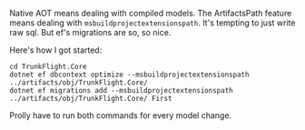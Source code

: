 Native AOT means dealing with compiled models.
The ArtifactsPath feature means dealing with `msbuildprojectextensionspath`.
It's tempting to just write raw sql.
But ef's migrations are so, so nice.

Here's how I got started:

```
cd TrunkFlight.Core
dotnet ef dbcontext optimize --msbuildprojectextensionspath ../artifacts/obj/TrunkFlight.Core/
dotnet ef migrations add --msbuildprojectextensionspath ../artifacts/obj/TrunkFlight.Core/ First
```

Prolly have to run both commands for every model change.
